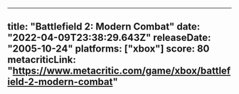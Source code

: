 
---
title: "Battlefield 2: Modern Combat"
date: "2022-04-09T23:38:29.643Z"
releaseDate: "2005-10-24"
platforms: ["xbox"]
score: 80
metacriticLink: "https://www.metacritic.com/game/xbox/battlefield-2-modern-combat"
---
